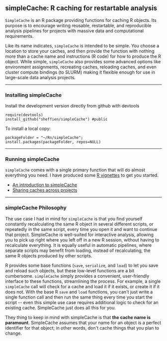 simpleCache: R caching for restartable analysis
-----------------------------------------------

`SimpleCache` is an R package providing functions for caching R objects. Its purpose is to encourage writing reusable, restartable, and reproducible analysis pipelines for projects with massive data and computational requirements.

Like its name indicates, `simpleCache` is intended to be simple. You choose a location to store your caches, and then provide the function with nothing more than a cache name and instructions (R code) for how to produce the R object. While simple, `simpleCache` also provides some advanced options like environment assignments, recreating caches, reloading caches, and even cluster compute bindings (to SLURM) making it flexible enough for use in large-scale data analysis projects.

--------------------------------------------------------------------------------
### Installing simpleCache
Install the development version directly from github with devtools

```
require(devtools)
install_github("sheffien/simpleCache") #public
```

To install a local copy:
```
packageFolder = "~/Rn/simpleCache";
install.packages(packageFolder, repos=NULL)
```

--------------------------------------------------------------------------------
### Running simpleCache

`simpleCache` comes with a single primary function that will do almost everything you need. I have produced some [R vignettes](vignettes/) to get you started. 

* [An introduction to simpleCache](vignettes/simpleCacheIntroduction.Rmd)
* [Sharing caches across projects](vignettes/sharingCaches.Rmd)

--------------------------------------------------------------------------------
### simpleCache Philosophy

The use case I had in mind for `simpleCache` is that you find yourself constantly recalculating the same R object in several different scripts, or repeatedly in the same script, every time you open it and want to continue that project. SimpleCache is well-suited for interactive analysis, allowing you to pick up right where you left off in a new R session, without having to recalculate everything. It is equally useful in automatic pipelines, where separate scripts may benefit from loading, instead of recalculating, the same R objects produced by other scripts.

R provides some base functions (`save`, `serialize`, and `load`) to let you save and reload such objects, but these low-level functions are a bit cumbersome. `simpleCache` simply provides a convenient, user-friendly interface to these functions, streamlining the process. For example, a single `simpleCache` call will check for a cache and load it if it exists, or create it if it does not. With the base R `save` and `load` functions, you can't just write a single function call and then run the same thing every time you start the script -- even this simple use case requires additional logic to check for an existing cache. SimpleCache just does all this for you.

They thing to keep in mind with simpleCache is that **the cache name is paramount**. SimpleCache assumes that your name for an object is a perfect identifier for that object; in other words, don't cache things that you plan to change.













